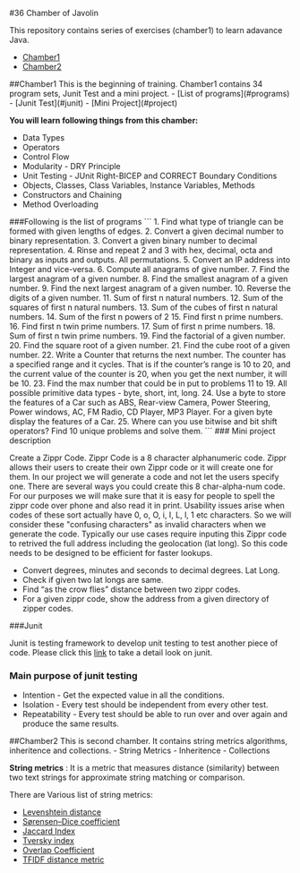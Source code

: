 #36 Chamber of Javolin

This repository contains series of exercises (chamber1) to learn adavance Java. 
- [Chamber1](#chamber1)
- [Chamber2](#chamber2)

<a name = "chamber1"/>
##Chamber1
This is the beginning of training. Chamber1 contains 34 program sets, Junit Test and a mini project. 
- [List of programs](#programs)
- [Junit Test](#junit)
- [Mini Project](#project)

**You will learn following things from this chamber:**
* Data Types
* Operators
* Control Flow
* Modularity - DRY Principle
* Unit Testing - JUnit Right-BICEP and CORRECT Boundary Conditions
* Objects, Classes, Class Variables, Instance Variables, Methods
* Constructors and Chaining
* Method Overloading

<a name = "programs"/>
###Following is the list of programs
```
1.  Find what type of triangle can be formed with given lengths of edges.
2.  Convert a given decimal number to binary representation.
3.  Convert a given binary number to decimal representation.
4.  Rinse and repeat 2 and 3 with hex, decimal, octa and binary as inputs and outputs. All permutations.
5.  Convert an IP address into Integer and vice-versa.
6.  Compute all anagrams of give number.
7.  Find the largest anagram of a given number.
8.  Find the smallest anagram of a given number.
9.  Find the next largest anagram of a given number.
10. Reverse the digits of a given number. 
11. Sum of first n natural numbers.
12. Sum of the squares of first n natural numbers.
13. Sum of the cubes of first n natural numbers.
14. Sum of the first n powers of 2
15. Find first n prime numbers.
16. Find first n twin prime numbers.
17. Sum of first n prime numbers.
18. Sum of first n twin prime numbers.
19. Find the factorial of a given number.
20. Find the square root of a given number.
21. Find the cube root of a given number.
22. Write a Counter that returns the next number. The counter has a specified range and it cycles. That is if the counter’s range is 10 to 20, and the current value of the counter is 20, when you get the next number, it will be 10.
23. Find the max number that could be in put to problems 11 to 19. All possible primitive data types - byte, short, int, long.
24. Use a byte to store the features of a Car such as ABS, Rear-view Camera, Power Steering, Power windows, AC, FM Radio, CD Player, MP3 Player. For a given byte display the features of a Car.
25. Where can you use bitwise and bit shift operators? Find 10 unique problems and solve them.
```

<a name = "project"/>
### Mini project description

Create a Zippr Code. Zippr Code is a 8 character alphanumeric code. Zippr allows their users to create their own Zippr code or it will create one for them. In our project we will generate a code and not let the users specify one. There are several ways you could create this 8 char-alpha-num code. For our purposes we will make sure that it is easy for people to spell the zippr code over phone and also read it in print. Usability issues arise when codes of these sort actually have 0, o, O, i, I, L, l, 1 etc characters. So we will consider these "confusing characters" as invalid characters when we generate the code. Typically our use cases require inputing this Zippr code to retrived the full address including the geolocation (lat long). So this code needs to be designed to be efficient for faster lookups.

* Convert degrees, minutes and seconds to decimal degrees. Lat Long.
* Check if given two lat longs are same.
* Find “as the crow flies” distance between two zippr codes.
* For a given zippr code, show the address from a given directory of zipper codes.

<a name = "junit">
###Junit

Junit is testing framework to develop unit testing to test another piece of code. Please click this [link](https://github.com/dilipptt/dilip-java-training/wiki/Junit-Test) to take a detail look on junit.
### Main purpose of junit testing
* Intention - Get the expected value in all the conditions.
* Isolation - Every test should be independent from every other test.
* Repeatability - Every test should be able to run over and over again and produce the same results.

<a name = "chamber2"/>
##Chamber2
This is second chamber. It contains string metrics algorithms, inheritence and collections.
- String Metrics
- Inheritence
- Collections

**String metrics** : It is a metric that measures distance (similarity) between two text strings for approximate string matching or comparison.

There are Various list of string metrics:
- [Levenshtein distance](https://github.com/dilipptt/dilip-java-training/wiki/Levenshtein-distance)
- [Sørensen–Dice coefficient](https://github.com/dilipptt/dilip-java-training/wiki/S%C3%B8rensen%E2%80%93Dice-coefficient)
- [Jaccard Index](https://github.com/dilipptt/dilip-java-training/wiki/Jaccard-Index)
- [Tversky index](https://github.com/dilipptt/dilip-java-training/wiki/Tversky-index)
- [Overlap Coefficient](https://github.com/dilipptt/dilip-java-training/wiki/Overlap-coefficient)
- [TFIDF distance metric](https://github.com/dilipptt/dilip-java-training/wiki/TFIDF-distance-metric)
